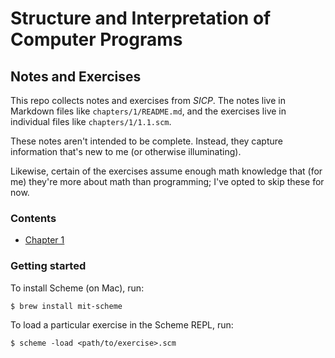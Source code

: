 # Structure and Interpretation of Computer Programs
## Notes and Exercises

This repo collects notes and exercises from _SICP_. The notes live in Markdown files like `chapters/1/README.md`, and the exercises live in individual files like `chapters/1/1.1.scm`.

These notes aren't intended to be complete. Instead, they capture information that's new to me (or otherwise illuminating).

Likewise, certain of the exercises assume enough math knowledge that (for me) they're more about math than programming; I've opted to skip these for now.

### Contents
* [Chapter 1](chapters/1)

### Getting started
To install Scheme (on Mac), run:
```
$ brew install mit-scheme
```

To load a particular exercise in the Scheme REPL, run:
```
$ scheme -load <path/to/exercise>.scm
```
